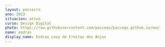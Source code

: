 ```yaml
---
layout: pacceiro
ano: 2023
situacion: ativo
curso: Design Digital
photo: https://raw.githubusercontent.com/pacceqx/pacceqx.github.io/master/assets/pic/bolsistas/12.png
name: esdras
display_name: Esdras Levy de Freitas dos Anjos
---
```


